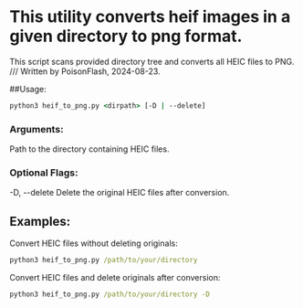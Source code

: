 # This utility converts heif images in a given directory to png format.

This script scans provided directory tree and converts all HEIC files to PNG.
/// Written by PoisonFlash, 2024-08-23.
 
##Usage:
```cmd
python3 heif_to_png.py <dirpath> [-D | --delete]
```

### Arguments:
  <dirpath>            Path to the directory containing HEIC files.

### Optional Flags:
  -D, --delete         Delete the original HEIC files after conversion.

## Examples:
Convert HEIC files without deleting originals:
```cmd
python3 heif_to_png.py /path/to/your/directory
```

Convert HEIC files and delete originals after conversion:
```cmd
python3 heif_to_png.py /path/to/your/directory -D
```
